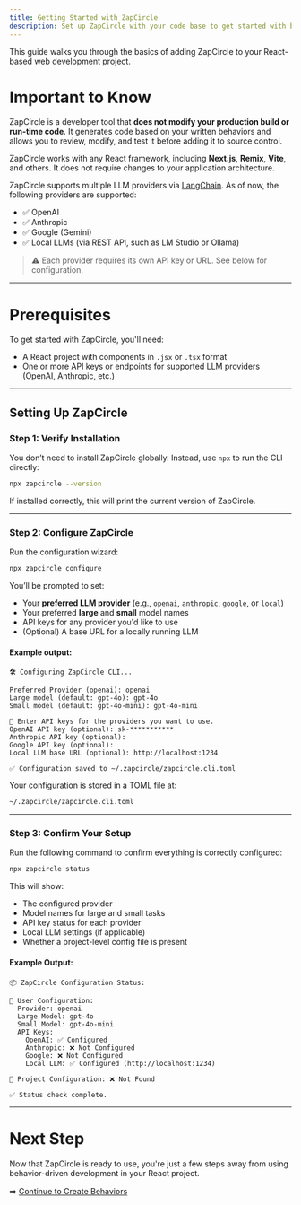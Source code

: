 ```yaml
---
title: Getting Started with ZapCircle
description: Set up ZapCircle with your code base to get started with behavior-driven development
---
```


This guide walks you through the basics of adding ZapCircle to your React-based web development project.

# Important to Know

ZapCircle is a developer tool that **does not modify your production build or run-time code**. It generates code based on your written behaviors and allows you to review, modify, and test it before adding it to source control.

ZapCircle works with any React framework, including **Next.js**, **Remix**, **Vite**, and others. It does not require changes to your application architecture.

ZapCircle supports multiple LLM providers via [LangChain](https://www.langchain.com/). As of now, the following providers are supported:

- ✅ OpenAI
- ✅ Anthropic
- ✅ Google (Gemini)
- ✅ Local LLMs (via REST API, such as LM Studio or Ollama)

> ⚠️ Each provider requires its own API key or URL. See below for configuration.

---

# Prerequisites

To get started with ZapCircle, you'll need:

- A React project with components in `.jsx` or `.tsx` format
- One or more API keys or endpoints for supported LLM providers (OpenAI, Anthropic, etc.)

---

## Setting Up ZapCircle

### Step 1: Verify Installation

You don’t need to install ZapCircle globally. Instead, use `npx` to run the CLI directly:

```bash
npx zapcircle --version
```

If installed correctly, this will print the current version of ZapCircle.

---

### Step 2: Configure ZapCircle

Run the configuration wizard:

```bash
npx zapcircle configure
```

You’ll be prompted to set:

- Your **preferred LLM provider** (e.g., `openai`, `anthropic`, `google`, or `local`)
- Your preferred **large** and **small** model names
- API keys for any provider you'd like to use
- (Optional) A base URL for a locally running LLM

#### Example output:

```plaintext
🛠️ Configuring ZapCircle CLI...

Preferred Provider (openai): openai
Large model (default: gpt-4o): gpt-4o
Small model (default: gpt-4o-mini): gpt-4o-mini

🔑 Enter API keys for the providers you want to use.
OpenAI API key (optional): sk-***********
Anthropic API key (optional): 
Google API key (optional): 
Local LLM base URL (optional): http://localhost:1234

✅ Configuration saved to ~/.zapcircle/zapcircle.cli.toml
```

Your configuration is stored in a TOML file at:

```bash
~/.zapcircle/zapcircle.cli.toml
```

---

### Step 3: Confirm Your Setup

Run the following command to confirm everything is correctly configured:

```bash
npx zapcircle status
```

This will show:

- The configured provider
- Model names for large and small tasks
- API key status for each provider
- Local LLM settings (if applicable)
- Whether a project-level config file is present

#### Example Output:

```plaintext
📦 ZapCircle Configuration Status:

🔧 User Configuration:
  Provider: openai
  Large Model: gpt-4o
  Small Model: gpt-4o-mini
  API Keys:
    OpenAI: ✅ Configured
    Anthropic: ❌ Not Configured
    Google: ❌ Not Configured
    Local LLM: ✅ Configured (http://localhost:1234)

📁 Project Configuration: ❌ Not Found

✅ Status check complete.
```

---

# Next Step

Now that ZapCircle is ready to use, you're just a few steps away from using behavior-driven development in your React project.

➡️ [Continue to Create Behaviors](/guides/create-behaviors)
